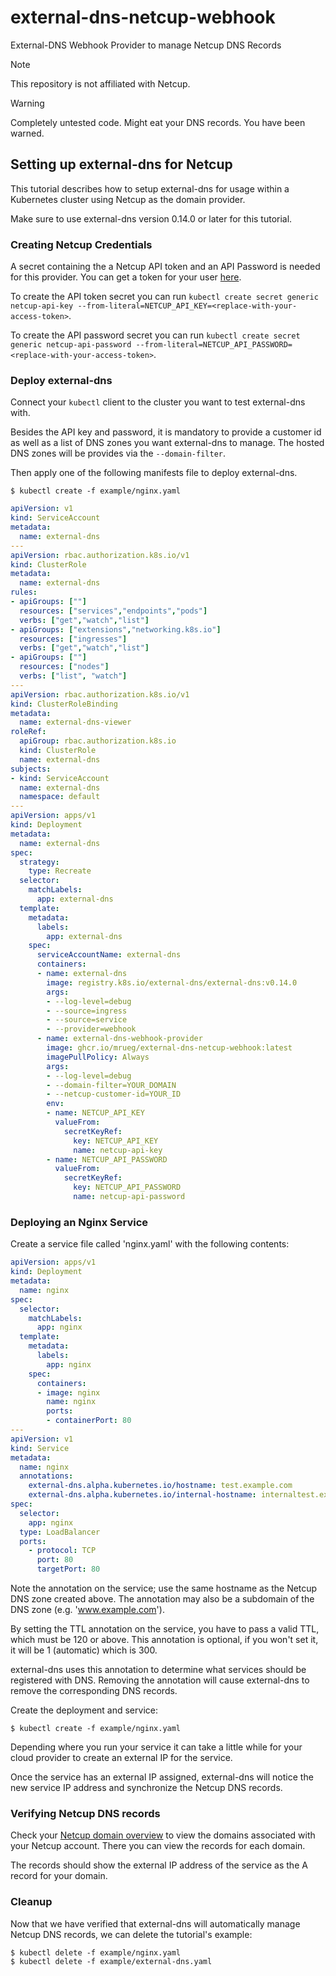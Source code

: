 # external-dns-netcup-webhook

External-DNS Webhook Provider to manage Netcup DNS Records

> [!NOTE]
> This repository is not affiliated with Netcup.

> [!WARNING]
> Completely untested code. Might eat your DNS records. You have been warned.


## Setting up external-dns for Netcup

This tutorial describes how to setup external-dns for usage within a Kubernetes cluster using Netcup as the domain provider.

Make sure to use external-dns version 0.14.0 or later for this tutorial.

### Creating Netcup Credentials

A secret containing the a Netcup API token and an API Password is needed for this provider. You can get a token for your user [here](https://www.customercontrolpanel.de/daten_aendern.php?sprung=api).

To create the API token secret you can run `kubectl create secret generic netcup-api-key --from-literal=NETCUP_API_KEY=<replace-with-your-access-token>`.

To create the API password secret you can run `kubectl create secret generic netcup-api-password --from-literal=NETCUP_API_PASSWORD=<replace-with-your-access-token>`.

### Deploy external-dns

Connect your `kubectl` client to the cluster you want to test external-dns with.

Besides the API key and password, it is mandatory to provide a customer id as well as a list of DNS zones you want external-dns to manage. The hosted DNS zones will be provides via the `--domain-filter`.

Then apply one of the following manifests file to deploy external-dns.

```
$ kubectl create -f example/nginx.yaml
```


[embedmd]:# (example/external-dns.yaml)
```yaml
apiVersion: v1
kind: ServiceAccount
metadata:
  name: external-dns
---
apiVersion: rbac.authorization.k8s.io/v1
kind: ClusterRole
metadata:
  name: external-dns
rules:
- apiGroups: [""]
  resources: ["services","endpoints","pods"]
  verbs: ["get","watch","list"]
- apiGroups: ["extensions","networking.k8s.io"]
  resources: ["ingresses"]
  verbs: ["get","watch","list"]
- apiGroups: [""]
  resources: ["nodes"]
  verbs: ["list", "watch"]
---
apiVersion: rbac.authorization.k8s.io/v1
kind: ClusterRoleBinding
metadata:
  name: external-dns-viewer
roleRef:
  apiGroup: rbac.authorization.k8s.io
  kind: ClusterRole
  name: external-dns
subjects:
- kind: ServiceAccount
  name: external-dns
  namespace: default
---
apiVersion: apps/v1
kind: Deployment
metadata:
  name: external-dns
spec:
  strategy:
    type: Recreate
  selector:
    matchLabels:
      app: external-dns
  template:
    metadata:
      labels:
        app: external-dns
    spec:
      serviceAccountName: external-dns
      containers:
      - name: external-dns
        image: registry.k8s.io/external-dns/external-dns:v0.14.0
        args:
        - --log-level=debug
        - --source=ingress
        - --source=service
        - --provider=webhook
      - name: external-dns-webhook-provider
        image: ghcr.io/mrueg/external-dns-netcup-webhook:latest
        imagePullPolicy: Always
        args:
        - --log-level=debug
        - --domain-filter=YOUR_DOMAIN
        - --netcup-customer-id=YOUR_ID
        env:
        - name: NETCUP_API_KEY
          valueFrom:
            secretKeyRef:
              key: NETCUP_API_KEY
              name: netcup-api-key
        - name: NETCUP_API_PASSWORD
          valueFrom:
            secretKeyRef:
              key: NETCUP_API_PASSWORD
              name: netcup-api-password

```

### Deploying an Nginx Service

Create a service file called 'nginx.yaml' with the following contents:

[embedmd]:# (example/nginx.yaml)
```yaml
apiVersion: apps/v1
kind: Deployment
metadata:
  name: nginx
spec:
  selector:
    matchLabels:
      app: nginx
  template:
    metadata:
      labels:
        app: nginx
    spec:
      containers:
      - image: nginx
        name: nginx
        ports:
        - containerPort: 80
---
apiVersion: v1
kind: Service
metadata:
  name: nginx
  annotations:
    external-dns.alpha.kubernetes.io/hostname: test.example.com
    external-dns.alpha.kubernetes.io/internal-hostname: internaltest.example.com
spec:
  selector:
    app: nginx
  type: LoadBalancer
  ports:
    - protocol: TCP
      port: 80
      targetPort: 80
```

Note the annotation on the service; use the same hostname as the Netcup DNS zone created above. The annotation may also be a subdomain
of the DNS zone (e.g. 'www.example.com').

By setting the TTL annotation on the service, you have to pass a valid TTL, which must be 120 or above.
This annotation is optional, if you won't set it, it will be 1 (automatic) which is 300.

external-dns uses this annotation to determine what services should be registered with DNS.  Removing the annotation
will cause external-dns to remove the corresponding DNS records.

Create the deployment and service:

```
$ kubectl create -f example/nginx.yaml
```

Depending where you run your service it can take a little while for your cloud provider to create an external IP for the service.

Once the service has an external IP assigned, external-dns will notice the new service IP address and synchronize
the Netcup DNS records.

### Verifying Netcup DNS records

Check your [Netcup domain overview](https://www.customercontrolpanel.de/domains.php) to view the domains associated with your Netcup account. There you can view the records for each domain.

The records should show the external IP address of the service as the A record for your domain.

### Cleanup

Now that we have verified that external-dns will automatically manage Netcup DNS records, we can delete the tutorial's example:

```
$ kubectl delete -f example/nginx.yaml
$ kubectl delete -f example/external-dns.yaml
```
